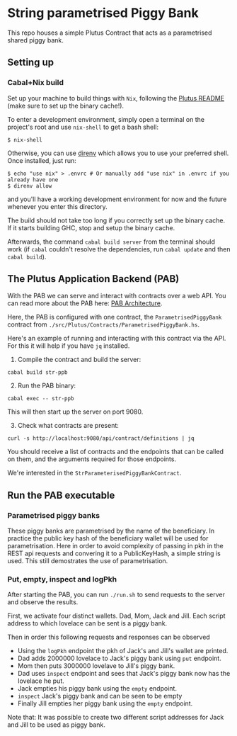 # String parametrised Piggy Bank

This repo houses a simple Plutus Contract that acts as a parametrised shared piggy bank.

## Setting up

### Cabal+Nix build

Set up your machine to build things with `Nix`, following the [Plutus README](https://github.com/input-output-hk/plutus/blob/master/README.adoc) (make sure to set up the binary cache!).

To enter a development environment, simply open a terminal on the project's root and use `nix-shell` to get a bash shell:

```
$ nix-shell
```

Otherwise, you can use [direnv](https://github.com/direnv/direnv) which allows you to use your preferred shell. Once installed, just run:

```
$ echo "use nix" > .envrc # Or manually add "use nix" in .envrc if you already have one
$ direnv allow
```

and you'll have a working development environment for now and the future whenever you enter this directory.

The build should not take too long if you correctly set up the binary cache. If it starts building GHC, stop and setup the binary cache.

Afterwards, the command `cabal build server` from the terminal should work (if `cabal` couldn't resolve the dependencies, run `cabal update` and then `cabal build`).

## The Plutus Application Backend (PAB)

With the PAB we can serve and interact with contracts over a web API.
You can read more about the PAB here: [PAB Architecture](https://github.com/input-output-hk/plutus/blob/master/plutus-pab/ARCHITECTURE.adoc).

Here, the PAB is configured with one contract, the `ParametrisedPiggyBank` contract from `./src/Plutus/Contracts/ParametrisedPiggyBank.hs`.

Here's an example of running and interacting with this contract via the API. For this it will help if you have `jq` installed.

1. Compile the contract and build the server:

```
cabal build str-ppb
```

2. Run the PAB binary:

```
cabal exec -- str-ppb
````

This will then start up the server on port 9080.

3. Check what contracts are present:

```
curl -s http://localhost:9080/api/contract/definitions | jq
```

You should receive a list of contracts and the endpoints that can be called on them, and the arguments
required for those endpoints.

We're interested in the `StrParameterisedPiggyBankContract`.

## Run the PAB executable
### Parametrised piggy banks
These piggy banks are parametrised by the name of the beneficiary. In practice the public key hash of the beneficiary wallet will be used for parametrisation. Here in order to avoid complexity of passing in pkh in the REST api requests and convering it to a PublicKeyHash, a simple string is used. This still demostrates the use of parametrisation.

### Put, empty, inspect and logPkh

After starting the PAB, you can run `./run.sh` to send requests to the server and observe the results.

First, we activate four distinct wallets. Dad, Mom, Jack and Jill. 
Each script address to which lovelace can be sent is a piggy bank.

Then in order this following requests and responses can be observed

- Using the `logPkh` endpoint the pkh of Jack's and Jill's wallet are printed.
- Dad adds 2000000 lovelace to Jack's piggy bank using `put` endpoint.
- Mom then puts 3000000 lovelave to Jill's piggy bank.
- Dad uses `inspect` endpoint and sees that Jack's piggy bank now has the lovelace he put.
- Jack empties his piggy bank using the `empty` endpoint.
- `inspect` Jack's piggy bank and can be seen to be empty
- Finally Jill empties her piggy bank using the `empty` endpoint.


Note that:
It was possible to create two different script addresses for Jack and Jill to be used as piggy bank.
